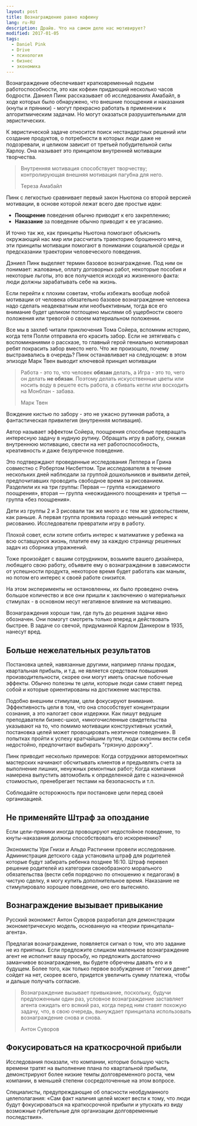 ```yaml
---
layout: post
title: Вознаграждение равно кофеину
lang: ru-RU
description: Драйв. Что на самом деле нас мотивирует?
modified: 2017-01-05
tags:
  - Daniel Pink
  - Drive
  - психология
  - бизнес
  - экономика
---
```

Вознаграждение обеспечивает кратковременный подъем работоспособности,
это как кофеин придающий несколько часов бодрости. Даниел Пинк рассказывает об
исследованиях Амабайл, в ходе которых было обнаружено, что внешние поощрения и
наказания (кнуты и пряники) - могут прекрасно работать в применении к
алгоритмическим задачам. Но могут оказаться разрушительными для эвристических.
<!--more-->

К эвристической задаче относится поиск нестандартных решений или создание
продуктов, о потребности в которых люди даже не подозревали, и целиком зависит
от третьей побудительной силы Харлоу. Она называет это принципом внутренней
мотивации творчества.

>Внутренняя мотивация способствует творчеству;
>контролирующая внешняя мотивация пагубна для него.
>
>Тереза Амабайл

Пинк с легкостью сравнивает первый закон Ньютона со второй версией мотивации,
в основе которой лежат всего две простые идеи:

  - **Поощрение** поведения обычно приводит к его закреплению;
  - **Наказание** за поведение обычно приводит к ее угасанию.

И точно так же, как принципы Ньютона помогают объяснить окружающий нас мир
или рассчитать траекторию брошенного мяча, эти принципы мотивации помогают
в понимании социальной среды и предсказании траектории человеческого поведения.

Дэниел Пинк выделяет термин базовое вознаграждение. Под ним он понимает:
жалованье, оплату договорных работ, некоторые пособия и некоторые льготы,
это все получается исходя из жизненного факта: люди должны зарабатывать себе
на жизнь.

Если перейти к плохим советам, чтобы избежать вообще любой мотивации от человека
обязательно базовое вознаграждение человека надо сделать неадекватным или
необъективным, тогда все его внимание будет целиком поглощено мыслями об
ущербности своего положения или тревогой о своем материальном положении.

Все мы в захлеб читали приключения Тома Сойера, вспомним историю, когда тетя
Полли отправила его красить забор. Если не зятягивать с воспоминаниями о
рассказе, то главный герой гениально мотивировал ребят покрасить забор вместо
него. Что же произошло, почему выстраивались в очередь? Пинк останавливает на
следующем: в этом эпизоде Марк Твен выводит ключевой принцип мотивации

>Работа - это то, что человек **обязан** делать,
>а Игра - это то, чего он делать **не обязан**.
>Поэтому делать искусственные цветы или носить воду в решете есть работа,
>а сбивать кегли или восходить на Монблан - забава.
>
>Марк Твен

Вождение кистью по забору - это не ужасно рутинная работа, а фантастическая
привилегия (внутренняя мотивация).

Автор называет эффектом Сойера, поощрения способные превращать интересную задачу
в нудную рутину. Обращать игру в работу, снижая внутреннюю мотивацию, свести на
нет работоспособность, креативность и даже безупречное поведение.

Это подтверждают проведенные исследования Леппера и Грина совместно с
Робертом Нисбеттом. Три исследователя в течение нескольких дней наблюдали за
группой дошкольников и выявили детей, предпочитавших проводить свободное время
за рисованием. Разделили их на три группы: Первая — группа «ожидаемого поощрения»,
вторая — группа «неожиданного поощрения» и третья — группа «без поощрения».

Дети из группы 2 и 3 рисовали так же много и с тем же удовольствием, как раньше.
А первая группа проявила гораздо меньший интерес к рисованию. Исследователи
превратили игру в работу.

Плохой совет, если хотите отбить интерес к матиматике у ребенка на всю
оставшуюся жизнь, платите ему за каждую страницу решенных задач из сборника
упражнений.

Тоже произойдет с вашим сотрудником, возьмите вашего дизайнера, любящего свою
работу, объявите ему о вознаграждении в зависимости от успешности продукта,
некоторое время будет работать как маньяк, но потом его интерес к своей работе
снизится.

На этом эксперименты не остановленны, их было проведено очень большое количество
и все они пришли к заключению о материальных стимулах - в основном несут
негативное влияние на мотивацию.

Вознаграждения хороши там, где путь до решения задачи явно обозначен. Они
помогут смотреть только вперед и действовать быстрее. В задаче со свечой,
придуманной Карлом Данкером в 1935, нанесут вред.

## Больше нежелательных результатов
Постановка целей, навязанные другими, например планы продаж, квартальная
прибыль, и т.д. не является средством повышения производительности, скорее
они могут иметь опасные побочные эффекты. Обычно полезны те цели, которые люди
сами ставят перед собой и которые ориентированы на достижение мастерства.

Подобно внешним стимулам, цели фокусируют внимание. Эффективность цели в том,
что она способствует концентрации сознания, а это налогает свои издержки.
Как пишут ведущие преподаватели бизнес-школ, «многочисленные свидетельства
указывают на то, что помимо мотивации конструктивных усилий, постановка целей
может провоцировать неэтичное поведение». В попытках пройти к успеху кратчайшим
путем, люди склонны вести себя недостойно, предпочитают выбирать
"грязную дорожку".

Пинк приводит несколько примеров: Когда сотрудники авторемонтных
мастерских начинают обсчитывать клиентов и предъявлять счета за выполнение
лишних, ненужных ремонтных работ; Когда компания намерена выпустить автомобиль
к определенной дате с назначенной стоимостью, пренебрегает тестами
на безопасность и т.п.

Соблюдайте осторожность при постановке цели перед своей организацией.

## Не применяйте Штраф за опоздание
Если цели-пряники иногда провоцируют недостойное поведение, то кнуты-наказания
должны способствовать его искоренению?

Экономисты Ури Гнизи и Альдо Растичини провели исследование. Администрация
детского сада установила штраф для родителей которые будут забирать ребенка
позднее 16:10. Штраф перевел решение родителей из категории своеобразного
морального обязательства (вести себя порядочно по отношению к педагогам)
в чистую сделку, я могу купить дополнительное время. Наказание не стимулировало
хорошее поведение, оно его вытесняло.

## Вознаграждение вызывает привыкание
Русский экономист Антон Суворов разработал для демонстрации эконометрическую
модель, основанную на «теории принципала–агента».

Предлагая вознаграждение, появляется сигнал о том, что это задание не из приятных.
Если предложите слишком маленькое вознаграждение агент не исполнит вашу просьбу,
но предложить достаточно заманчивое вознаграждение, вы будете обречены давать
его и в будущем. Более того, как только первое возбуждение от "легких денег"
сойдет на нет, скорее всего, придется увеличить сумму платежа, чтобы и дальше
получать согласие.

>Вознаграждение вызывает привыкание, поскольку, будучи предложенным один раз,
>условное вознаграждение заставляет агента ожидать его всякий раз, когда перед
>ним ставят похожую задачу, что, в свою очередь, вынуждает принципала
>использовать вознаграждение снова и снова.
>
>Антон Суворов

## Фокусироваться на краткосрочной прибыли
Исследования показали, что компании, которые большую часть времени тратят на
выполнение плана по квартальной прибыли, демонстрируют более низкие темпы
долговременного роста, чем компании, в меньшей степени сосредоточенные на этом
вопросе.

Специалисты, предупреждающие об опасности необдуманного целеполагания:
«Сам факт наличия целей может вести к тому, что люди будут
фокусироваться на краткосрочной прибыли и упускать из виду возможные
губительные для организации долговременные последствия».
